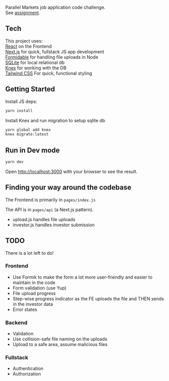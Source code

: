 Parallel Markets job application code challenge.  
See [assignment](https://gist.github.com/bmuller/341e89cf87083119ad1241f5b896fa7c).

## Tech

This project uses:  
[React](http://reactjs.org) on the Frontend  
[Next.js](http://nextjs.org) for quick, fullstack JS app development  
[Formidable](https://github.com/node-formidable/formidable) for handling file uploads in Node  
[SQLite](https://www.sqlite.org/index.html) for local relational db  
[Knex](http://knexjs.org) for working with the DB  
[Tailwind CSS](https://tailwindcss.com) For quick, functional styling

## Getting Started

Install JS deps:

```bash
yarn install
```

Install Knex and run migration to setup sqlite db

```bash
yarn global add knex
knex migrate:latest
```

## Run in Dev mode

```bash
yarn dev
```

Open [http://localhost:3000](http://localhost:3000) with your browser to see the result.

## Finding your way around the codebase

The Frontend is primarily in `pages/index.js`

The API is in `pages/api` (a Next.js pattern).

- upload.js handles file uploads
- investor.js handles investor submission

## TODO

There is a lot left to do!

### Frontend

- Use Formik to make the form a lot more user-friendly and easier to maintain in the code
- Form validation (use Yup)
- File upload progress
- Step-wise progress indicator as the FE uploads the file and THEN sends in the investor data
- Error states

### Backend

- Validation
- Use collision-safe file naming on the uploads
- Upload to a safe area, assume malicious files

### Fullstack

- Authentication
- Authorization
